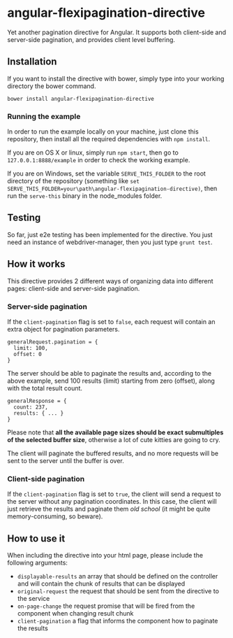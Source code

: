 # angular-flexipagination-directive
Yet another pagination directive for Angular. It supports both client-side and server-side pagination, and provides client level buffering.

## Installation
If you want to install the directive with bower, simply type into your working directory the bower command.

```
bower install angular-flexipagination-directive
```
### Running the example
In order to run the example locally on your machine, just clone this repository, then install all the required dependencies with `npm install`.

If you are on OS X or linux, simply run `npm start`, then go to `127.0.0.1:8888/example` in order to check the working example.

If you are on Windows, set the variable `SERVE_THIS_FOLDER` to the root directory of the repository
(something like `set SERVE_THIS_FOLDER=your\path\angular-flexipagination-directive)`, then run the `serve-this` binary in the node_modules folder.

## Testing
So far, just e2e testing has been implemented for the directive. You just need an instance of webdriver-manager, then you just type `grunt test`.

## How it works
This directive provides 2 different ways of organizing data into different pages: client-side and server-side pagination.

### Server-side pagination
If the `client-pagination` flag is set to `false`, each request will contain an extra object for pagination parameters.

```
generalRequest.pagination = {
  limit: 100,
  offset: 0
}
```

The server should be able to paginate the results and, according to the above example, send 100 results (limit) starting from zero (offset),
along with the total result count.

```
generalResponse = {
  count: 237,
  results: { ... }
}
```

Please note that **all the available page sizes should be exact submultiples of the selected buffer size**,
otherwise a lot of cute kitties are going to cry.

The client will paginate the buffered results, and no more requests will be sent to the server until the buffer is over.

### Client-side pagination
If the `client-pagination` flag is set to `true`, the client will send a request to the server without any pagination coordinates.
In this case, the client will just retrieve the results and paginate them *old school* (it might be quite memory-consuming, so beware).

## How to use it
When including the directive into your html page, please include the following arguments:

* `displayable-results` an array that should be defined on the controller and will contain the chunk of results that can be displayed
* `original-request` the request that should be sent from the directive to the service
* `on-page-change` the request promise that will be fired from the component when changing result chunk
* `client-pagination` a flag that informs the component how to paginate the results